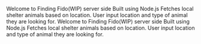 Welcome to Finding Fido(WIP) server side
Built using Node.js
Fetches local shelter animals based on location. User input location and type of animal they are looking for. 
Welcome to Finding Fido(WIP) server side
Built using Node.js
Fetches local shelter animals based on location. User input location and type of animal they are looking for. 
